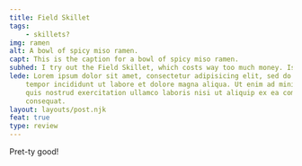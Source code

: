 ```yaml
---
title: Field Skillet
tags:
    - skillets?
img: ramen
alt: A bowl of spicy miso ramen.
capt: This is the caption for a bowl of spicy miso ramen.
subhed: I try out the Field Skillet, which costs way too much money. Is it worth it?
lede: Lorem ipsum dolor sit amet, consectetur adipisicing elit, sed do eiusmod
    tempor incididunt ut labore et dolore magna aliqua. Ut enim ad minim veniam,
    quis nostrud exercitation ullamco laboris nisi ut aliquip ex ea commodo
    consequat.
layout: layouts/post.njk
feat: true
type: review
---
```


Pret-ty good!